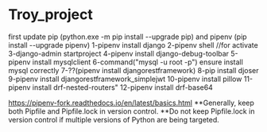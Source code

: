 # Troy_project
first update pip (python.exe -m pip install --upgrade pip) and pipenv (pip install --upgrade pipenv)
1-pipenv install django
2-pipenv shell //for activate
3-django-admin startproject 
4-pipenv install django-debug-toolbar
5-pipenv install mysqlclient
6-command("mysql -u root -p") ensure install mysql correctly
7-??(pipenv install djangorestframework)
8-pip install djoser
9-pipenv install djangorestframework_simplejwt
10-pipenv install pillow
11-pipenv install drf-nested-routers"
12-pipenv install drf-base64

https://pipenv-fork.readthedocs.io/en/latest/basics.html
**Generally, keep both Pipfile and Pipfile.lock in version control.
**Do not keep Pipfile.lock in version control if multiple versions of Python are being targeted.